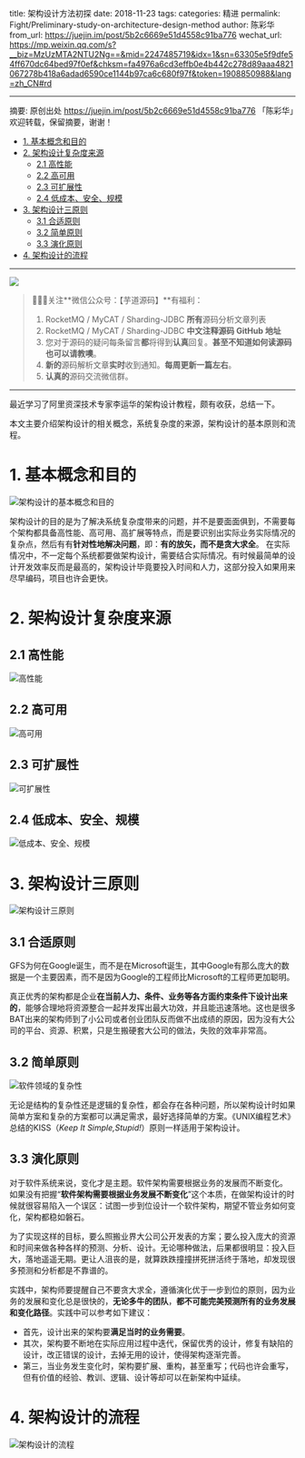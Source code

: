 title: 架构设计方法初探
date: 2018-11-23
tags:
categories: 精进
permalink: Fight/Preliminary-study-on-architecture-design-method
author: 陈彩华
from_url: https://juejin.im/post/5b2c6669e51d4558c91ba776
wechat_url: https://mp.weixin.qq.com/s?__biz=MzUzMTA2NTU2Ng==&mid=2247485719&idx=1&sn=63305e5f9dfe54ff670dc64bed97f0ef&chksm=fa4976a6cd3effb0e4b442c278d89aaa4821067278b418a6adad6590ce1144b97ca6c680f97f&token=1908850988&lang=zh_CN#rd

-------

摘要: 原创出处 https://juejin.im/post/5b2c6669e51d4558c91ba776 「陈彩华」欢迎转载，保留摘要，谢谢！

- [1. 基本概念和目的](http://www.iocoder.cn/Fight/Preliminary-study-on-architecture-design-method/)
- [2. 架构设计复杂度来源](http://www.iocoder.cn/Fight/Preliminary-study-on-architecture-design-method/)
  - [2.1 高性能](http://www.iocoder.cn/Fight/Preliminary-study-on-architecture-design-method/)
  - [2.2 高可用](http://www.iocoder.cn/Fight/Preliminary-study-on-architecture-design-method/)
  - [2.3 可扩展性](http://www.iocoder.cn/Fight/Preliminary-study-on-architecture-design-method/)
  - [2.4 低成本、安全、规模](http://www.iocoder.cn/Fight/Preliminary-study-on-architecture-design-method/)
- [3. 架构设计三原则](http://www.iocoder.cn/Fight/Preliminary-study-on-architecture-design-method/)
  - [3.1 合适原则](http://www.iocoder.cn/Fight/Preliminary-study-on-architecture-design-method/)
  - [3.2 简单原则](http://www.iocoder.cn/Fight/Preliminary-study-on-architecture-design-method/)
  - [3.3 演化原则](http://www.iocoder.cn/Fight/Preliminary-study-on-architecture-design-method/)
- [4. 架构设计的流程](http://www.iocoder.cn/Fight/Preliminary-study-on-architecture-design-method/)

-------

![](http://www.iocoder.cn/images/common/wechat_mp_2017_07_31.jpg)

> 🙂🙂🙂关注**微信公众号：【芋道源码】**有福利：
> 1. RocketMQ / MyCAT / Sharding-JDBC **所有**源码分析文章列表
> 2. RocketMQ / MyCAT / Sharding-JDBC **中文注释源码 GitHub 地址**
> 3. 您对于源码的疑问每条留言**都**将得到**认真**回复。**甚至不知道如何读源码也可以请教噢**。
> 4. **新的**源码解析文章**实时**收到通知。**每周更新一篇左右**。
> 5. **认真的**源码交流微信群。

-------

最近学习了阿里资深技术专家李运华的架构设计教程，颇有收获，总结一下。

本文主要介绍架构设计的相关概念，系统复杂度的来源，架构设计的基本原则和流程。

# 1. 基本概念和目的



![架构设计的基本概念和目的](https://user-gold-cdn.xitu.io/2018/6/22/16425709fe407fd5?imageView2/0/w/1280/h/960/format/jpeg/ignore-error/1)



架构设计的目的是为了解决系统复杂度带来的问题，并不是要面面俱到，不需要每个架构都具备高性能、高可用、高扩展等特点，而是要识别出实际业务实际情况的复杂点，然后有有**针对性地解决问题**，即：**有的放矢，而不是贪大求全**。 在实际情况中，不一定每个系统都要做架构设计，需要结合实际情况。有时候最简单的设计开发效率反而是最高的，架构设计毕竟要投入时间和人力，这部分投入如果用来尽早编码，项目也许会更快。

# 2. 架构设计复杂度来源

## 2.1 高性能



![高性能](https://user-gold-cdn.xitu.io/2018/6/22/16425709fe59879a?imageView2/0/w/1280/h/960/format/jpeg/ignore-error/1)



## 2.2 高可用



![高可用](https://user-gold-cdn.xitu.io/2018/6/22/16425709fe98c518?imageView2/0/w/1280/h/960/format/jpeg/ignore-error/1)



## 2.3 可扩展性



![可扩展性](https://user-gold-cdn.xitu.io/2018/6/22/16425709ffb58061?imageView2/0/w/1280/h/960/format/jpeg/ignore-error/1)



## 2.4 低成本、安全、规模



![低成本、安全、规模](https://user-gold-cdn.xitu.io/2018/6/22/1642570a00977a54?imageView2/0/w/1280/h/960/format/jpeg/ignore-error/1)



# 3. 架构设计三原则



![架构设计三原则](https://user-gold-cdn.xitu.io/2018/6/22/16425709ffa1bfd2?imageView2/0/w/1280/h/960/format/jpeg/ignore-error/1)



## 3.1 合适原则

GFS为何在Google诞生，而不是在Microsoft诞生，其中Google有那么庞大的数据是一个主要因素，而不是因为Google的工程师比Microsoft的工程师更加聪明。

真正优秀的架构都是企业**在当前人力、条件、业务等各方面约束条件下设计出来的**，能够合理地将资源整合一起并发挥出最大功效，并且能迅速落地。这也是很多BAT出来的架构师到了小公司或者创业团队反而做不出成绩的原因，因为没有大公司的平台、资源、积累，只是生搬硬套大公司的做法，失败的效率非常高。

## 3.2 简单原则



![软件领域的复杂性](https://user-gold-cdn.xitu.io/2018/6/22/1642570a205b11e8?imageView2/0/w/1280/h/960/format/jpeg/ignore-error/1)



无论是结构的复杂性还是逻辑的复杂性，都会存在各种问题，所以架构设计时如果简单方案和复杂的方案都可以满足需求，最好选择简单的方案。《UNIX编程艺术》总结的KISS（*Keep It Simple,Stupid!*）原则一样适用于架构设计。

## 3.3 演化原则

对于软件系统来说，变化才是主题。软件架构需要根据业务的发展而不断变化。 如果没有把握“**软件架构需要根据业务发展不断变化**”这个本质，在做架构设计的时候就很容易陷入一个误区：试图一步到位设计一个软件架构，期望不管业务如何变化，架构都稳如磐石。

为了实现这样的目标，要么照搬业界大公司公开发表的方案；要么投入庞大的资源和时间来做各种各样的预测、分析、设计。无论哪种做法，后果都很明显：投入巨大，落地遥遥无期。更让人沮丧的是，就算跌跌撞撞拼死拼活终于落地，却发现很多预测和分析都是不靠谱的。

实践中，架构师要提醒自己不要贪大求全，遵循演化优于一步到位的原则，因为业务的发展和变化总是很快的，**无论多牛的团队**，**都不可能完美预测所有的业务发展和变化路径**。实践中可以参考如下建议：

- 首先，设计出来的架构要**满足当时的业务需要**。
- 其次，架构要不断地在实际应用过程中迭代，保留优秀的设计，修复有缺陷的设计，改正错误的设计，去掉无用的设计，使得架构逐渐完善。
- 第三，当业务发生变化时，架构要扩展、重构，甚至重写；代码也许会重写，但有价值的经验、教训、逻辑、设计等却可以在新架构中延续。

# 4. 架构设计的流程



![架构设计的流程](https://user-gold-cdn.xitu.io/2018/6/22/1642570a2ab89030?imageView2/0/w/1280/h/960/format/jpeg/ignore-error/1)